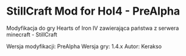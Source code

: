 # StillCraft Mod for HoI4 - PreAlpha

Modyfikacja do gry Hearts of Iron IV zawierająca państwa z serwera minecraft - StillCraft

Wersja modyfikacji: PreAlpha
Wersja gry: 1.4.x
Autor: Kerakso
